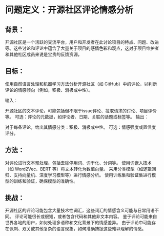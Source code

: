 ﻿# 问题定义：开源社区评论情感分析

## 背景：
开源社区是一个活跃的交流平台，用户和开发者在此讨论项目的特点、问题、改进等。这些讨论和评论中蕴含了大量关于项目的感情色彩和观点，这对于项目维护者和其他社区成员来说是宝贵的反馈资源。

## 目标：
使用自然语言处理和机器学习方法分析开源社区（如 GitHub）中的评论，以判断评论的情感倾向（例如，积极、消极或中性）。

输入：

开源社区的文本评论，可能包括但不限于issue评论、拉取请求的讨论、项目评价等。
可选：评论的元数据，如评论者、日期、关联的话题或标签等。
输出：

对于每条评论，给出其情感分类：积极、消极或中性。
可选：情感强度或置信度评分。
## 方法：

对评论进行文本预处理，包括去除停用词、词干化、分词等。
使用词嵌入技术（如 Word2Vec、BERT 等）将文本转化为数值向量。
采用分类模型（如逻辑回归、支持向量机、深度学习模型等）进行情感分析。
使用训练集和验证集进行模型的训练和验证，确保模型的准确性。
## 挑战：

开源社区的评论可能包含大量技术性词汇，这些词汇的情感含义可能与日常用语不同。
评论可能很长或很短，或者包含代码和其他非文本内容。
鉴于评论可能来自世界各地的用户，如何处理多语种和文化背景下的情感差异。
由于评论中可能存在讽刺、双关或其他复杂的语言现象，如何准确捕捉这些难以理解的情感。
